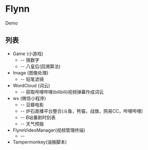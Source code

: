 # Flynn
Demo 

## 列表
* Game (小游戏)
	* -- 猜数字
	* -- 八皇后(回溯算法)
* Image (图像处理)
	* -- 铅笔滤镜
* WordCloud (词云)
	* -- 获取哔哩哔哩(bilibili)视频弹幕作成词云
* wx (微信小程序)
	* -- 豆瓣电影
	* -- 炉石直播平台整合(斗鱼，熊猫，战旗，网易CC，哔哩哔哩)
	* -- B站番剧时刻表
	* -- 天气预报
* FlynnVideoManager(视频管理终端)
	* -- 
* Tampermonkey(油猴脚本)	


